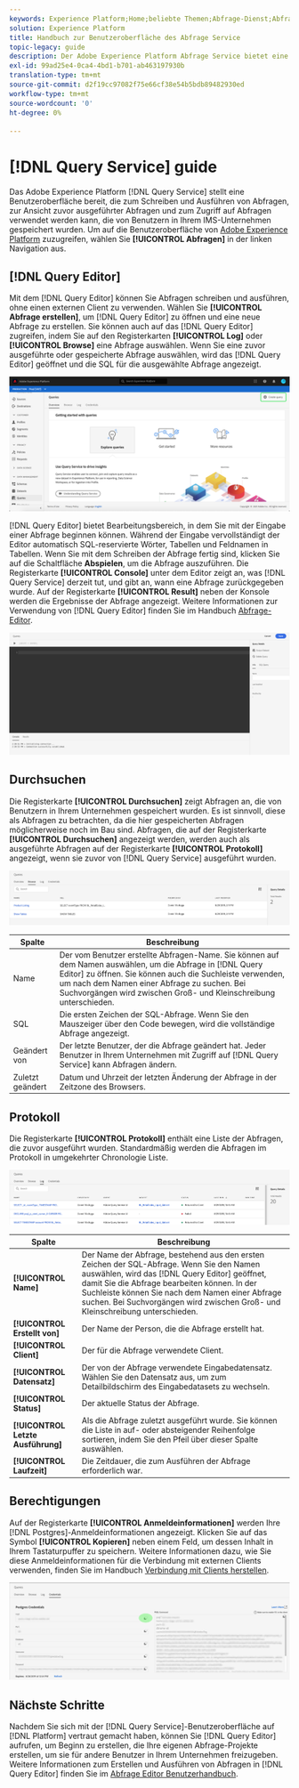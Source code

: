 ```yaml
---
keywords: Experience Platform;Home;beliebte Themen;Abfrage-Dienst;Abfrage-Dienst;Abfrage;Abfrage-Editor;Abfrage-Editor;Abfrage-Editor;
solution: Experience Platform
title: Handbuch zur Benutzeroberfläche des Abfrage Service
topic-legacy: guide
description: Der Adobe Experience Platform Abfrage Service bietet eine Benutzeroberfläche, die zum Schreiben und Ausführen von Abfragen, Ansichten, die zuvor ausgeführt wurden, und zum Zugriff auf Abfragen verwendet werden kann, die von Benutzern in Ihrem IMS-Unternehmen gespeichert wurden.
exl-id: 99ad25e4-0ca4-4bd1-b701-ab463197930b
translation-type: tm+mt
source-git-commit: d2f19cc97082f75e66cf38e54b5bdb89482930ed
workflow-type: tm+mt
source-wordcount: '0'
ht-degree: 0%

---
```


# [!DNL Query Service] guide

Das Adobe Experience Platform [!DNL Query Service] stellt eine Benutzeroberfläche bereit, die zum Schreiben und Ausführen von Abfragen, zur Ansicht zuvor ausgeführter Abfragen und zum Zugriff auf Abfragen verwendet werden kann, die von Benutzern in Ihrem IMS-Unternehmen gespeichert wurden. Um auf die Benutzeroberfläche von [Adobe Experience Platform][platform-ui] zuzugreifen, wählen Sie **[!UICONTROL Abfragen]** in der linken Navigation aus.

## [!DNL Query Editor]

Mit dem [!DNL Query Editor] können Sie Abfragen schreiben und ausführen, ohne einen externen Client zu verwenden. Wählen Sie **[!UICONTROL Abfrage erstellen]**, um [!DNL Query Editor] zu öffnen und eine neue Abfrage zu erstellen. Sie können auch auf das [!DNL Query Editor] zugreifen, indem Sie auf den Registerkarten **[!UICONTROL Log]** oder **[!UICONTROL Browse]** eine Abfrage auswählen. Wenn Sie eine zuvor ausgeführte oder gespeicherte Abfrage auswählen, wird das [!DNL Query Editor] geöffnet und die SQL für die ausgewählte Abfrage angezeigt.

![Bild](../images/ui/overview/overview.png)

[!DNL Query Editor] bietet Bearbeitungsbereich, in dem Sie mit der Eingabe einer Abfrage beginnen können. Während der Eingabe vervollständigt der Editor automatisch SQL-reservierte Wörter, Tabellen und Feldnamen in Tabellen. Wenn Sie mit dem Schreiben der Abfrage fertig sind, klicken Sie auf die Schaltfläche **Abspielen**, um die Abfrage auszuführen. Die Registerkarte **[!UICONTROL Console]** unter dem Editor zeigt an, was [!DNL Query Service] derzeit tut, und gibt an, wann eine Abfrage zurückgegeben wurde. Auf der Registerkarte **[!UICONTROL Result]** neben der Konsole werden die Ergebnisse der Abfrage angezeigt. Weitere Informationen zur Verwendung von [!DNL Query Editor] finden Sie im Handbuch [Abfrage-Editor][query-editor].

![Bild](../images/ui/overview/query-editor.png)

## Durchsuchen

Die Registerkarte **[!UICONTROL Durchsuchen]** zeigt Abfragen an, die von Benutzern in Ihrem Unternehmen gespeichert wurden. Es ist sinnvoll, diese als Abfragen zu betrachten, da die hier gespeicherten Abfragen möglicherweise noch im Bau sind. Abfragen, die auf der Registerkarte **[!UICONTROL Durchsuchen]** angezeigt werden, werden auch als ausgeführte Abfragen auf der Registerkarte **[!UICONTROL Protokoll]** angezeigt, wenn sie zuvor von [!DNL Query Service] ausgeführt wurden.

![Bild](../images/ui/overview/browse.png)

| Spalte | Beschreibung |
| --- | --- |
| Name | Der vom Benutzer erstellte Abfragen-Name. Sie können auf dem Namen auswählen, um die Abfrage in [!DNL Query Editor] zu öffnen. Sie können auch die Suchleiste verwenden, um nach dem Namen einer Abfrage zu suchen. Bei Suchvorgängen wird zwischen Groß- und Kleinschreibung unterschieden. |
| SQL | Die ersten Zeichen der SQL-Abfrage. Wenn Sie den Mauszeiger über den Code bewegen, wird die vollständige Abfrage angezeigt. |
| Geändert von | Der letzte Benutzer, der die Abfrage geändert hat. Jeder Benutzer in Ihrem Unternehmen mit Zugriff auf [!DNL Query Service] kann Abfragen ändern. |
| Zuletzt geändert | Datum und Uhrzeit der letzten Änderung der Abfrage in der Zeitzone des Browsers. |

## Protokoll

Die Registerkarte **[!UICONTROL Protokoll]** enthält eine Liste der Abfragen, die zuvor ausgeführt wurden. Standardmäßig werden die Abfragen im Protokoll in umgekehrter Chronologie Liste.

![Bild](../images/ui/overview/log.png)

| Spalte | Beschreibung |
| --- | --- |
| **[!UICONTROL Name]** | Der Name der Abfrage, bestehend aus den ersten Zeichen der SQL-Abfrage. Wenn Sie den Namen auswählen, wird das [!DNL Query Editor] geöffnet, damit Sie die Abfrage bearbeiten können. In der Suchleiste können Sie nach dem Namen einer Abfrage suchen. Bei Suchvorgängen wird zwischen Groß- und Kleinschreibung unterschieden. |
| **[!UICONTROL Erstellt von]** | Der Name der Person, die die Abfrage erstellt hat. |
| **[!UICONTROL Client]** | Der für die Abfrage verwendete Client. |
| **[!UICONTROL Datensatz]** | Der von der Abfrage verwendete Eingabedatensatz. Wählen Sie den Datensatz aus, um zum Detailbildschirm des Eingabedatasets zu wechseln. |
| **[!UICONTROL Status]** | Der aktuelle Status der Abfrage. |
| **[!UICONTROL Letzte Ausführung]** | Als die Abfrage zuletzt ausgeführt wurde. Sie können die Liste in auf- oder absteigender Reihenfolge sortieren, indem Sie den Pfeil über dieser Spalte auswählen. |
| **[!UICONTROL Laufzeit]** | Die Zeitdauer, die zum Ausführen der Abfrage erforderlich war. |

## Berechtigungen

Auf der Registerkarte **[!UICONTROL Anmeldeinformationen]** werden Ihre [!DNL Postgres]-Anmeldeinformationen angezeigt. Klicken Sie auf das Symbol **[!UICONTROL Kopieren]** neben einem Feld, um dessen Inhalt in Ihrem Tastaturpuffer zu speichern. Weitere Informationen dazu, wie Sie diese Anmeldeinformationen für die Verbindung mit externen Clients verwenden, finden Sie im Handbuch [Verbindung mit Clients herstellen][connect-clients].

![Bild](../images/ui/overview/credentials.png)

## Nächste Schritte

Nachdem Sie sich mit der [!DNL Query Service]-Benutzeroberfläche auf [!DNL Platform] vertraut gemacht haben, können Sie [!DNL Query Editor] aufrufen, um Beginn zu erstellen, die Ihre eigenen Abfrage-Projekte erstellen, um sie für andere Benutzer in Ihrem Unternehmen freizugeben. Weitere Informationen zum Erstellen und Ausführen von Abfragen in [!DNL Query Editor] finden Sie im [Abfrage Editor Benutzerhandbuch][query-editor].

[platform-ui]: https://platform.adobe.com
[query-editor]: user-guide.md
[connect-clients]: ../clients/overview.md

